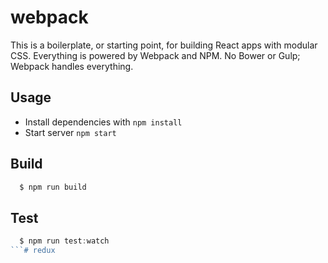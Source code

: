# webpack

This is a boilerplate, or starting point, for building React apps with modular CSS.  Everything is powered by Webpack and NPM. No Bower or Gulp; Webpack handles everything.

## Usage

- Install dependencies with `npm install`
- Start server `npm start`

## Build

```js
  $ npm run build
```

## Test

```js
  $ npm run test:watch
```# redux
